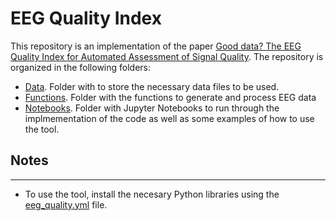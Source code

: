 # EEG Quality Index

This repository is an implementation of the paper [Good data? The EEG Quality Index for Automated Assessment of Signal Quality](https://ieeexplore.ieee.org/abstract/document/8936246?msclkid=e2428da6d08b11ecaf6e4f0d1e320c34). The repository is organized in the following folders:
- [Data](./Data). Folder with to store the necessary data files to be used.
- [Functions](./Functions). Folder with the functions to generate and process EEG data
- [Notebooks](./Notebooks). Folder with Jupyter Notebooks to run through the implmementation of the code as well as some examples of how to use the tool.

## Notes
--------
- To use the tool, install the necesary Python libraries using the [eeg_quality.yml](./eeg_quality.yml) file.